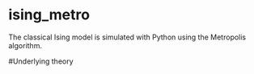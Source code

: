 # ising_metro
The classical Ising model is simulated with Python using the Metropolis algorithm.

#Underlying theory
